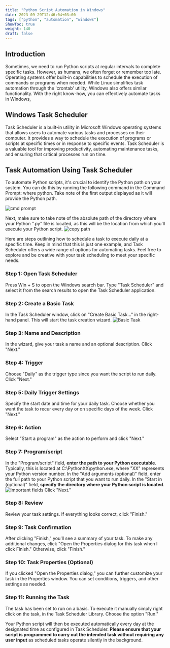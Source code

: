 ```yaml
---
title: "Python Script Automation in Windows"
date: 2023-09-29T12:46:04+03:00
tags: ["python", "automation", "windows"]
ShowToc: true
weight: 140
draft: false
---
```

## Introduction
Sometimes, we need to run Python scripts at regular intervals to complete specific tasks. However, as humans, we often forget or remember too late. Operating systems offer built-in capabilities to schedule the execution of commands or programs when needed. While Linux simplifies task automation through the 'crontab' utility, Windows also offers similar functionality. With the right know-how, you can effectively automate tasks in Windows, 

## Windows Task Scheduler
Task Scheduler is a built-in utility in Microsoft Windows operating systems that allows users to automate various tasks and processes on their computer. It provides a way to schedule the execution of programs or scripts at specific times or in response to specific events. Task Scheduler is a valuable tool for improving productivity, automating maintenance tasks, and ensuring that critical processes run on time.


## Task Automation Using Task Scheduler
To automate Python scripts, it's crucial to identify the Python path on your system. You can do this by running the following command in the Command Prompt: where python. Take note of the first output displayed as it will provide the Python path.

![cmd prompt](https://res.cloudinary.com/tinegadev/image/upload/v1695984212/python%20script%20automation/kmwyq4t8vvqj6swukg7y.png)

Next, make sure to take note of the absolute path of the directory where your Python ".py" file is located, as this will be the location from which you'll execute your Python script.
![copy path](https://res.cloudinary.com/tinegadev/image/upload/v1695983397/python%20script%20automation/qkv2n5up0dvzhw6iwque.png)

Here are steps outlining how to schedule a task to execute daily at a specific time. Keep in mind that this is just one example, and Task Scheduler offers a wide range of options for automating tasks. Feel free to explore and be creative with your task scheduling to meet your specific needs.

### Step 1: Open Task Scheduler

Press Win + S to open the Windows search bar.
Type "Task Scheduler" and select it from the search results to open the Task Scheduler application.

### Step 2: Create a Basic Task

In the Task Scheduler window, click on "Create Basic Task..." in the right-hand panel. This will start the task creation wizard.
![Basic Task](https://res.cloudinary.com/tinegadev/image/upload/v1695984227/python%20script%20automation/dgzmlanswgutodr6lc92.png)

### Step 3: Name and Description

In the wizard, give your task a name and an optional description. Click "Next."

### Step 4: Trigger

Choose "Daily" as the trigger type since you want the script to run daily. Click "Next."

### Step 5: Daily Trigger Settings

Specify the start date and time for your daily task.
Choose whether you want the task to recur every day or on specific days of the week. Click "Next."

### Step 6: Action

Select "Start a program" as the action to perform and click "Next."

### Step 7: Program/script

In the "Program/script" field, **enter the path to your Python executable**. Typically, this is located at C:\PythonXX\python.exe, where "XX" represents your Python version number.
In the "Add arguments (optional)" field, enter the full path to your Python script that you want to run daily.
In the "Start in (optional)" field, **specify the directory where your Python script is located**.
![Important fields](https://res.cloudinary.com/tinegadev/image/upload/v1695984179/python%20script%20automation/ssreyqndkfymcj6almdu.png)
Click "Next."

### Step 8: Review

Review your task settings. If everything looks correct, click "Finish."

### Step 9: Task Confirmation

After clicking "Finish," you'll see a summary of your task. To make any additional changes, click "Open the Properties dialog for this task when I click Finish." Otherwise, click "Finish."

### Step 10: Task Properties (Optional)

If you clicked "Open the Properties dialog," you can further customize your task in the Properties window. You can set conditions, triggers, and other settings as needed.

### Step 11: Running the Task
The task has been set to run on a basis. To execute it manually simply right click on the task, in the Task Scheduler Library. Choose the option "Run."

Your Python script will then be executed automatically every day at the designated time as configured in Task Scheduler. **Please ensure that your script is programmed to carry out the intended task without requiring any user input** as scheduled tasks operate silently in the background.